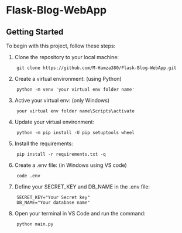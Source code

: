 # Flask-Blog-WebApp


## Getting Started

To begin with this project, follow these steps:

1. Clone the repository to your local machine:

```
    git clone https://github.com/M-Hamza380/Flask-Blog-WebApp.git
```

2. Create a virtual environment: (using Python)

```
    python -m venv 'your virtual env folder name'
```

3. Active your virtual env: (only Windows)

```
    your virtual env folder name\Scripts\activate
```

4. Update your virtual environment:

```
    python -m pip install -U pip setuptools wheel
```

5. Install the requirements:

```
    pip install -r requirements.txt -q
```

6. Create a .env file: (in Windows using VS code)

```
    code .env
```

7. Define your SECRET_KEY and DB_NAME in the .env file:

```
    SECRET_KEY="Your Secret key"
    DB_NAME="Your database name"
```

8. Open your terminal in VS Code and run the command:

```
    python main.py
```
